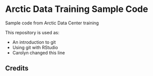 # Arctic Data Training Sample Code
Sample code from Arctic Data Center training

This repository is used as:

* An introduction to git
* Using git with RStudio
* Carolyn changed this line

## Credits

